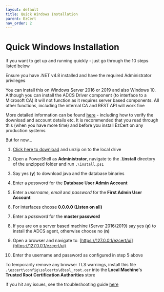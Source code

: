 ```yaml
---
layout: default
title: Quick Windows Installation
parent: EzCert
nav_order: 2
---
```


# Quick Windows Installation

 

If you want to get up and running quickly - just go through the 10 steps listed below  

Ensure you have .NET v4.8 installed and have the required Administrator privileges  

You can install this on Windows Server 2016 or 2019 and also Windows 10. Although you can install the ADCS Driver component (to interface to a Microsoft CA) it will not function as it requires server based components. All other functions, including the internal CA and REST API will work fine

More detailed information can be found [here](.\installation.html) - including how to verify the download and account details etc. It is recommended that you read through this (when you have more time) and before you install EzCert on any production systems 

But for now...

 

1. [Click here to download](https://krestfield.s3.eu-west-2.amazonaws.com/ezcert/v1.0.1/ezcert.zip) and unzip on to the local drive

2. Open a PowerShell as **Administrator**, navigate to the **.\install** directory of the unzipped folder and run ``.\install.ps1``

3. Say yes (**y**) to download java and the database binaries

4. Enter a *password* for the **Database User Admin Account**

5. Enter a *username*, *email* and *password* for the **First Admin User Account**

6. For interfaces choose **0.0.0.0 (Listen on all)**

7. Enter a *password* for the **master password**

8. If you are on a server based machine (Server 2016/2019) say yes (**y**) to install the ADCS agent, otherwise choose no (**n**)

9. Open a browser and navigate to: [https://127.0.0.1/ezcert/ui](https://127.0.0.1/ezcert/ui)

10. Enter the username and password as configured in step 5 above



To temporarily remove any browser TLS warnings, install this file ``.\ezcert\config\sslcerts\dbssl_root.cer`` into the **Local Machine**'s  **Trusted Root Certification Authorities** store  

If you hit any issues, see the troubleshooting guide [here](install_troubleshooting.html)